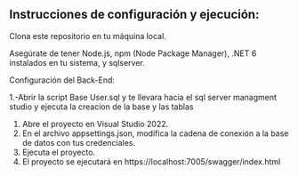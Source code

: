 ## Instrucciones de configuración y ejecución:
Clona este repositorio en tu máquina local.

Asegúrate de tener Node.js, npm (Node Package Manager), .NET 6 instalados en tu sistema, y sqlserver.

Configuración del Back-End:

1.-Abrir la script Base User.sql y te llevara hacia el sql server managment studio y ejecuta la creacion de la base y las tablas
1. Abre el proyecto en Visual Studio 2022.
2. En el archivo appsettings.json, modifica la cadena de conexión a la base de datos con tus credenciales.
3. Ejecuta el proyecto.
4. El proyecto se ejecutará en https://localhost:7005/swagger/index.html
